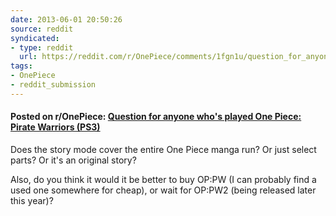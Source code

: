 ```yaml
---
date: 2013-06-01 20:50:26
source: reddit
syndicated:
- type: reddit
  url: https://reddit.com/r/OnePiece/comments/1fgn1u/question_for_anyone_whos_played_one_piece_pirate/
tags:
- OnePiece
- reddit_submission
---
```


#### Posted on r/OnePiece: [Question for anyone who's played One Piece: Pirate Warriors (PS3)](https://reddit.com/r/OnePiece/comments/1fgn1u/question_for_anyone_whos_played_one_piece_pirate/)

Does the story mode cover the entire One Piece manga run? Or just select parts? Or it's an original story?

Also, do you think it would it be better to buy OP:PW (I can probably find a used one somewhere for cheap), or wait for OP:PW2 (being released later this year)?